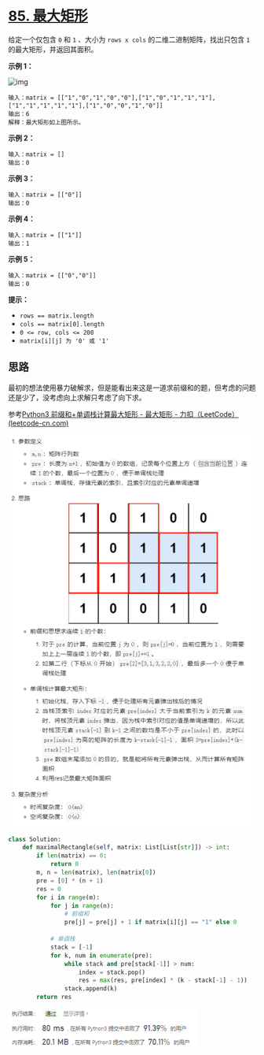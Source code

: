 # [85. 最大矩形](https://leetcode-cn.com/problems/maximal-rectangle/)

给定一个仅包含 `0` 和 `1` 、大小为 `rows x cols` 的二维二进制矩阵，找出只包含 `1` 的最大矩形，并返回其面积。

**示例 1：**

![img](https://assets.leetcode.com/uploads/2020/09/14/maximal.jpg)

```
输入：matrix = [["1","0","1","0","0"],["1","0","1","1","1"],["1","1","1","1","1"],["1","0","0","1","0"]]
输出：6
解释：最大矩形如上图所示。
```

**示例 2：**

```
输入：matrix = []
输出：0
```

**示例 3：**

```
输入：matrix = [["0"]]
输出：0
```

**示例 4：**

```
输入：matrix = [["1"]]
输出：1
```

**示例 5：**

```
输入：matrix = [["0","0"]]
输出：0
```


**提示：**

- `rows == matrix.length`
- `cols == matrix[0].length`
- `0 <= row, cols <= 200`
- `matrix[i][j] 为 '0' 或 '1'`

## 思路

最初的想法使用暴力破解求，但是能看出来这是一道求前缀和的题，但考虑的问题还是少了，没考虑向上求解只考虑了向下求。

参考[Python3 前缀和+单调栈计算最大矩形 - 最大矩形 - 力扣（LeetCode） (leetcode-cn.com)](https://leetcode-cn.com/problems/maximal-rectangle/solution/python3-qian-zhui-he-dan-diao-zhan-ji-su-vkpp/)

![image-20210305205513001](../img/image-20210305205513001.png)

```python
class Solution:
    def maximalRectangle(self, matrix: List[List[str]]) -> int:
        if len(matrix) == 0:
            return 0
        m, n = len(matrix), len(matrix[0])
        pre = [0] * (n + 1)
        res = 0
        for i in range(m):
            for j in range(n):
                # 前缀和
                pre[j] = pre[j] + 1 if matrix[i][j] == "1" else 0

            # 单调栈
            stack = [-1]
            for k, num in enumerate(pre):
                while stack and pre[stack[-1]] > num:
                    index = stack.pop()
                    res = max(res, pre[index] * (k - stack[-1] - 1))
                stack.append(k)
        return res
```

![image-20210305205401544](../img/image-20210305205401544.png)